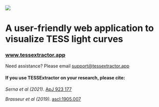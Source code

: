 <img src="https://user-images.githubusercontent.com/15573863/184284484-a0041c6e-df4e-45e5-b262-def835e6dbd5.gif"/>

# A user-friendly web application to visualize TESS light curves

### www.tessextractor.app

Need assistance? Please email
support@tessextractor.app

#### If you use TESSExtractor on your research, please cite:

_Serna et al (2021)_. [ApJ 923 177](https://doi.org/10.3847/1538-4357/AC300A)

_Brasseur et al (2019)_. [ascl:1905.007](https://ui.adsabs.harvard.edu/abs/2019ascl.soft05007B/abstract)


